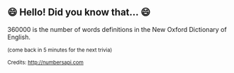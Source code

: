 ## :smile: Hello! Did you know that... :smile:
360000 is the number of words definitions in the New Oxford Dictionary of English.

<sup>(come back in 5 minutes for the next trivia)</sup>


<sup>Credits: http://numbersapi.com</sup>
